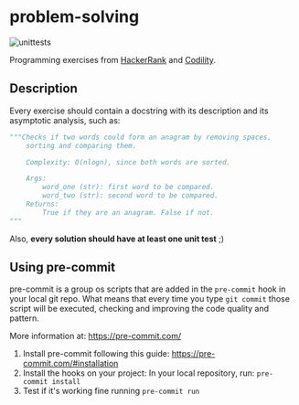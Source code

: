 # problem-solving

![unittests](https://github.com/rafaeltardivo/problem-solving/workflows/unittests/badge.svg)

Programming exercises from [HackerRank](https://www.hackerrank.com/) and [Codility](https://www.codility.com/).

## Description

Every exercise should contain a docstring with its description and its asymptotic analysis, such as:

```python
"""Checks if two words could form an anagram by removing spaces,
    sorting and comparing them.

    Complexity: O(nlogn), since both words are sorted.

    Args:
        word_one (str): first word to be compared.
        word_two (str): second word to be compared.
    Returns:
        True if they are an anagram. False if not.
"""
```

Also, **every solution should have at least one unit test** ;)

## Using pre-commit

pre-commit is a group os scripts that are added in the `pre-commit` hook in your local git repo. What means that every time you type `git commit` those script will be executed, checking and improving the code quality and pattern.

More information at: https://pre-commit.com/

1) Install pre-commit following this guide: https://pre-commit.com/#installation
2) Install the hooks on your project: In your local repository, run: `pre-commit install`
3) Test if it's working fine running `pre-commit run`

